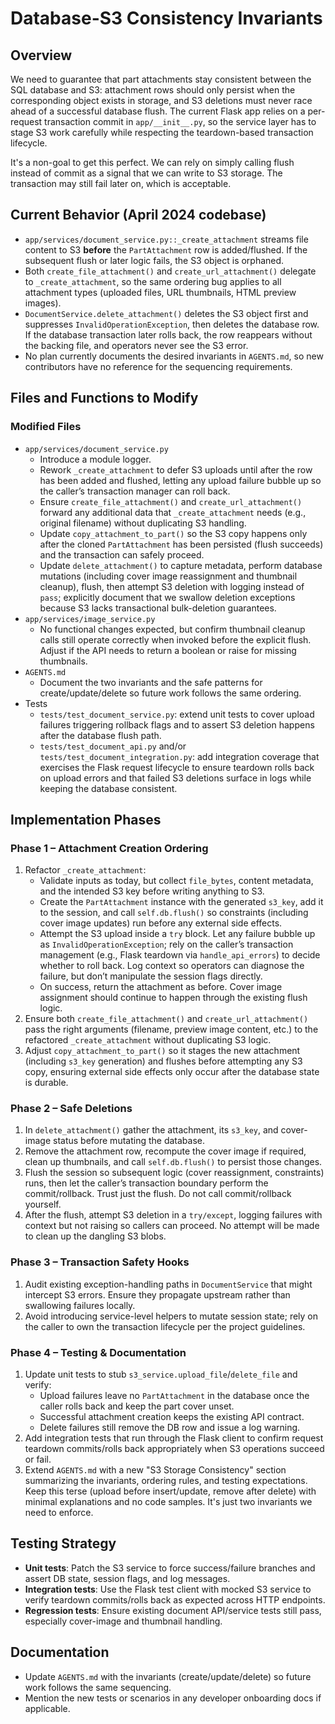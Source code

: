 # Database-S3 Consistency Invariants

## Overview
We need to guarantee that part attachments stay consistent between the SQL database and S3: attachment rows should only persist when the corresponding object exists in storage, and S3 deletions must never race ahead of a successful database flush. The current Flask app relies on a per-request transaction commit in `app/__init__.py`, so the service layer has to stage S3 work carefully while respecting the teardown-based transaction lifecycle.

It's a non-goal to get this perfect. We can rely on simply calling flush instead of commit as a signal that we can write to S3 storage. The transaction may still fail later on, which is acceptable.

## Current Behavior (April 2024 codebase)
- `app/services/document_service.py::_create_attachment` streams file content to S3 **before** the `PartAttachment` row is added/flushed. If the subsequent flush or later logic fails, the S3 object is orphaned.
- Both `create_file_attachment()` and `create_url_attachment()` delegate to `_create_attachment`, so the same ordering bug applies to all attachment types (uploaded files, URL thumbnails, HTML preview images).
- `DocumentService.delete_attachment()` deletes the S3 object first and suppresses `InvalidOperationException`, then deletes the database row. If the database transaction later rolls back, the row reappears without the backing file, and operators never see the S3 error.
- No plan currently documents the desired invariants in `AGENTS.md`, so new contributors have no reference for the sequencing requirements.

## Files and Functions to Modify
### Modified Files
- `app/services/document_service.py`
  - Introduce a module logger.
  - Rework `_create_attachment` to defer S3 uploads until after the row has been added and flushed, letting any upload failure bubble up so the caller’s transaction manager can roll back.
  - Ensure `create_file_attachment()` and `create_url_attachment()` forward any additional data that `_create_attachment` needs (e.g., original filename) without duplicating S3 handling.
  - Update `copy_attachment_to_part()` so the S3 copy happens only after the cloned `PartAttachment` has been persisted (flush succeeds) and the transaction can safely proceed.
  - Update `delete_attachment()` to capture metadata, perform database mutations (including cover image reassignment and thumbnail cleanup), flush, then attempt S3 deletion with logging instead of `pass`; explicitly document that we swallow deletion exceptions because S3 lacks transactional bulk-deletion guarantees.
- `app/services/image_service.py`
  - No functional changes expected, but confirm thumbnail cleanup calls still operate correctly when invoked before the explicit flush. Adjust if the API needs to return a boolean or raise for missing thumbnails.
- `AGENTS.md`
  - Document the two invariants and the safe patterns for create/update/delete so future work follows the same ordering.
- Tests
  - `tests/test_document_service.py`: extend unit tests to cover upload failures triggering rollback flags and to assert S3 deletion happens after the database flush path.
  - `tests/test_document_api.py` and/or `tests/test_document_integration.py`: add integration coverage that exercises the Flask request lifecycle to ensure teardown rolls back on upload errors and that failed S3 deletions surface in logs while keeping the database consistent.

## Implementation Phases
### Phase 1 – Attachment Creation Ordering
1. Refactor `_create_attachment`:
   - Validate inputs as today, but collect `file_bytes`, content metadata, and the intended S3 key before writing anything to S3.
   - Create the `PartAttachment` instance with the generated `s3_key`, add it to the session, and call `self.db.flush()` so constraints (including cover image updates) run before any external side effects.
   - Attempt the S3 upload inside a `try` block. Let any failure bubble up as `InvalidOperationException`; rely on the caller’s transaction management (e.g., Flask teardown via `handle_api_errors`) to decide whether to roll back. Log context so operators can diagnose the failure, but don’t manipulate the session flags directly.
   - On success, return the attachment as before. Cover image assignment should continue to happen through the existing flush logic.
2. Ensure both `create_file_attachment()` and `create_url_attachment()` pass the right arguments (filename, preview image content, etc.) to the refactored `_create_attachment` without duplicating S3 logic.
3. Adjust `copy_attachment_to_part()` so it stages the new attachment (including `s3_key` generation) and flushes before attempting any S3 copy, ensuring external side effects only occur after the database state is durable.

### Phase 2 – Safe Deletions
1. In `delete_attachment()` gather the attachment, its `s3_key`, and cover-image status before mutating the database.
2. Remove the attachment row, recompute the cover image if required, clean up thumbnails, and call `self.db.flush()` to persist those changes.
3. Flush the session so subsequent logic (cover reassignment, constraints) runs, then let the caller’s transaction boundary perform the commit/rollback. Trust just the flush. Do not call commit/rollback yourself.
4. After the flush, attempt S3 deletion in a `try/except`, logging failures with context but not raising so callers can proceed. No attempt will be made to clean up the dangling S3 blobs.

### Phase 3 – Transaction Safety Hooks
1. Audit existing exception-handling paths in `DocumentService` that might intercept S3 errors. Ensure they propagate upstream rather than swallowing failures locally.
2. Avoid introducing service-level helpers to mutate session state; rely on the caller to own the transaction lifecycle per the project guidelines.

### Phase 4 – Testing & Documentation
1. Update unit tests to stub `s3_service.upload_file`/`delete_file` and verify:
   - Upload failures leave no `PartAttachment` in the database once the caller rolls back and keep the part cover unset.
   - Successful attachment creation keeps the existing API contract.
   - Delete failures still remove the DB row and issue a log warning.
2. Add integration tests that run through the Flask client to confirm request teardown commits/rolls back appropriately when S3 operations succeed or fail.
3. Extend `AGENTS.md` with a new "S3 Storage Consistency" section summarizing the invariants, ordering rules, and testing expectations. Keep this terse (upload before insert/update, remove after delete) with minimal explanations and no code samples. It's just two invariants we need to enforce.

## Testing Strategy
- **Unit tests**: Patch the S3 service to force success/failure branches and assert DB state, session flags, and log messages.
- **Integration tests**: Use the Flask test client with mocked S3 service to verify teardown commits/rolls back as expected across HTTP endpoints.
- **Regression tests**: Ensure existing document API/service tests still pass, especially cover-image and thumbnail handling.

## Documentation
- Update `AGENTS.md` with the invariants (create/update/delete) so future work follows the same sequencing.
- Mention the new tests or scenarios in any developer onboarding docs if applicable.
